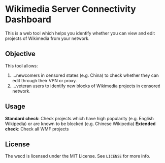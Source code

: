 # Wikimedia Server Connectivity Dashboard
This is a web tool which helps you identify whether you can view and edit projects of Wikimedia from your network.

## Objective
This tool allows:
1. ...newcomers in censored states (e.g. China) to check whether they can edit through their VPN or proxy.
2. ...veteran users to identify new blocks of Wikimedia projects in censored network.


## Usage
**Standard check**: Check projects which have high popularity (e.g. English Wikipedia) or are known to be blocked (e.g. Chinese Wikipedia)
**Extended check**: Check all WMF projects

## License
The wscd is licensed under the MIT License. See `LICENSE` for more info.
